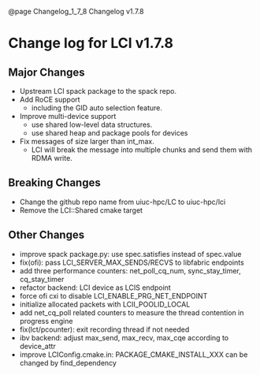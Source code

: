 @page Changelog_1_7_8 Changelog v1.7.8

# Change log for LCI v1.7.8

## Major Changes
- Upstream LCI spack package to the spack repo.
- Add RoCE support
  - including the GID auto selection feature.
- Improve multi-device support
  - use shared low-level data structures.
  - use shared heap and package pools for devices
- Fix messages of size larger than int_max.
  - LCI will break the message into multiple chunks and send them with RDMA write.

## Breaking Changes
- Change the github repo name from uiuc-hpc/LC to uiuc-hpc/lci
- Remove the LCI::Shared cmake target

## Other Changes
- improve spack package.py: use spec.satisfies instead of spec.value
- fix(ofi): pass LCI_SERVER_MAX_SENDS/RECVS to libfabric endpoints
- add three performance counters: net_poll_cq_num, sync_stay_timer, cq_stay_timer
- refactor backend: LCI device as LCIS endpoint
- force ofi cxi to disable LCI_ENABLE_PRG_NET_ENDPOINT
- initialize allocated packets with LCII_POOLID_LOCAL
- add net_cq_poll related counters to measure the thread contention in progress engine
- fix(lct/pcounter): exit recording thread if not needed
- ibv backend: adjust max_send, max_recv, max_cqe according to device_attr
- improve LCIConfig.cmake.in: PACKAGE_CMAKE_INSTALL_XXX can be changed by find_dependency
